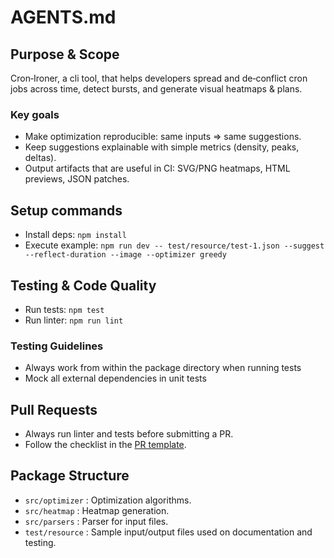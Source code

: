 # AGENTS.md

## Purpose & Scope

Cron‑Ironer, a cli tool, that helps developers spread and de‑conflict cron jobs across time, detect bursts, and generate visual heatmaps & plans.

### Key goals

- Make optimization reproducible: same inputs ⇒ same suggestions.
- Keep suggestions explainable with simple metrics (density, peaks, deltas).
- Output artifacts that are useful in CI: SVG/PNG heatmaps, HTML previews, JSON patches.

## Setup commands

- Install deps: `npm install`
- Execute example: `npm run dev -- test/resource/test-1.json --suggest --reflect-duration --image --optimizer greedy`

## Testing & Code Quality

- Run tests: `npm test`
- Run linter: `npm run lint`

### Testing Guidelines

- Always work from within the package directory when running tests
- Mock all external dependencies in unit tests

## Pull Requests

- Always run linter and tests before submitting a PR.
- Follow the checklist in the [PR template](.github/pull_request_template.md).

## Package Structure

- `src/optimizer` : Optimization algorithms.
- `src/heatmap` : Heatmap generation.
- `src/parsers` : Parser for input files.
- `test/resource` : Sample input/output files used on documentation and testing.
